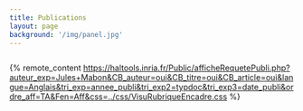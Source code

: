 ```yaml
---
title: Publications
layout: page
background: '/img/panel.jpg'
---
```


<!-- ## Conference papers


{% bibliography --file mypublis %} -->


<html xmlns="http://www.w3.org/1999/xhtml" xml:lang="fr" lang="fr">


<meta http-equiv="content-type" content="text/html;charset=UTF-8">
<meta http-equiv="Content-Language" content="fr">
<link rel="stylesheet" type="text/css" href="../halcss/VisuGen.css">
<link rel="stylesheet" type="text/css" href="../halcss/VisuRubriqueEncadre.css">
<!-- Piwik haltools.inria.fr-->
<script type="text/javascript" async="" defer="" src="//piwik.inria.fr/piwik.js"></script><script type="text/javascript">
  var _paq = _paq || [];
  _paq.push(['trackPageView']);
  _paq.push(['enableLinkTracking']);
  (function() {
    var u="//piwik.inria.fr/";
    _paq.push(['setTrackerUrl', u+'piwik.php']);
    _paq.push(['setSiteId', 25]);
    var d=document, g=d.createElement('script'), s=d.getElementsByTagName('script')[0];
    g.type='text/javascript'; g.async=true; g.defer=true; g.src=u+'piwik.js'; s.parentNode.insertBefore(g,s);
  })();
</script>
<noscript><p><img src="//piwik.inria.fr/piwik.php?idsite=25" style="border:0;" alt="" /></p></noscript>
<!-- End Piwik Code -->

<title>Publications HAL de  Jules Mabon</title>
<p style="font-size: 12px">

{% remote_content https://haltools.inria.fr/Public/afficheRequetePubli.php?auteur_exp=Jules+Mabon&CB_auteur=oui&CB_titre=oui&CB_article=oui&langue=Anglais&tri_exp=annee_publi&tri_exp2=typdoc&tri_exp3=date_publi&ordre_aff=TA&Fen=Aff&css=../css/VisuRubriqueEncadre.css %}


</p>
</html>
